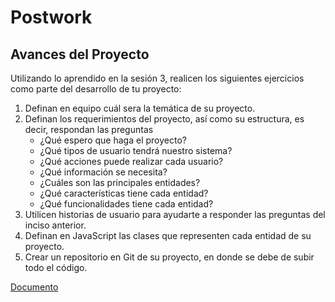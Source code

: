 # Postwork

## Avances del Proyecto

Utilizando lo aprendido en la sesión 3, realicen los siguientes ejercicios como parte del desarrollo de tu proyecto:

1. Definan en equipo cuál sera la temática de su proyecto.
2. Definan los requerimientos del proyecto, así como su estructura, es decir, respondan las preguntas 
    - ¿Qué espero que haga el proyecto?
    - ¿Qué tipos de usuario tendrá nuestro sistema?
    - ¿Qué acciones puede realizar cada usuario?
    - ¿Qué información se necesita?
    - ¿Cuáles son las principales entidades?
    - ¿Qué características tiene cada entidad?
    - ¿Qué funcionalidades tiene cada entidad?
3. Utilicen historias de usuario para ayudarte a responder las preguntas del inciso anterior.
4. Definan en JavaScript las clases que representen cada entidad de su proyecto.
5. Crear un repositorio en Git de su proyecto, en donde se debe de subir todo el código.

[Documento](https://github.com/joanrodriguezhe/BEDU_Grupo11_Backend/blob/postWorks/postwork-sesion03-models/Postwork03.pdf)

